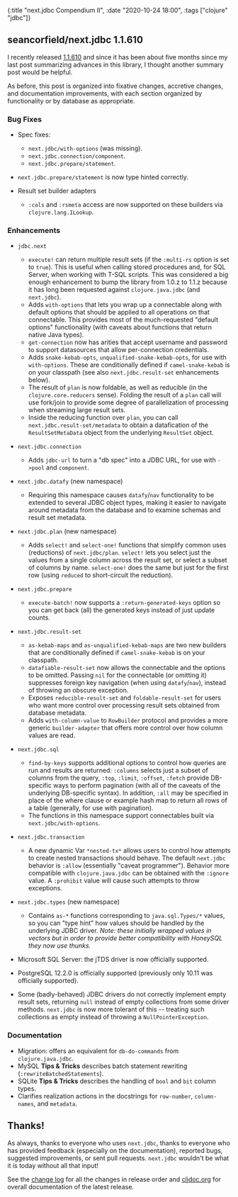 {:title "next.jdbc Compendium II",
 :date "2020-10-24 18:00",
 :tags ["clojure" "jdbc"]}
## seancorfield/next.jdbc 1.1.610

I recently released [1.1.610](https://github.com/seancorfield/next-jdbc/releases/tag/v1.1.610) and since it has been about five months since my last post summarizing advances in this library, I thought another summary post would be helpful.

As before, this post is organized into fixative changes, accretive changes, and documentation improvements, with each section organized by functionality or by database as appropriate.<!-- more -->

### Bug Fixes

* Spec fixes:
  * `next.jdbc/with-options` (was missing).
  * `next.jdbc.connection/component`.
  * `next.jdbc.prepare/statement`.

* `next.jdbc.prepare/statement` is now type hinted correctly.

* Result set builder adapters
  * `:cols` and `:rsmeta` access are now supported on these builders via `clojure.lang.ILookup`.

### Enhancements

* `jdbc.next`
  * `execute!` can return multiple result sets (if the `:multi-rs` option is set to `true`). This is useful when calling stored procedures and, for SQL Server, when working with T-SQL scripts. This was considered a big enough enhancement to bump the library from 1.0.z to 1.1.z because it has long been requested against `clojure.java.jdbc` (and `next.jdbc`).
  * Adds `with-options` that lets you wrap up a connectable along with default options that should be applied to all operations on that connectable. This provides most of the much-requested "default options" functionality (with caveats about functions that return native Java types).
  * `get-connection` now has arities that accept username and password to support datasources that allow per-connection credentials.
  * Adds `snake-kebab-opts`, `unqualified-snake-kebab-opts`, for use with `with-options`. These are conditionally defined if `camel-snake-kebab` is on your classpath (see also `next.jdbc.result-set` enhancements below).
  * The result of `plan` is now foldable, as well as reducible (in the `clojure.core.reducers` sense). Folding the result of a `plan` call will use fork/join to provide some degree of parallelization of processing when streaming large result sets.
  * Inside the reducing function over `plan`, you can call `next.jdbc.result-set/metadata` to obtain a datafication of the `ResultSetMetaData` object from the underlying `ResultSet` object.

* `next.jdbc.connection`
  * Adds `jdbc-url` to turn a "db spec" into a JDBC URL, for use with `->pool` and `component`.

* `next.jdbc.datafy` (new namespace)
  * Requiring this namespace causes `datafy`/`nav` functionality to be extended to several JDBC object types, making it easier to navigate around metadata from the database and to examine schemas and result set metadata.

* `next.jdbc.plan` (new namespace)
  * Adds `select!` and `select-one!` functions that simplify common uses (reductions) of `next.jdbc/plan`. `select!` lets you select just the values from a single column across the result set, or select a subset of columns by name. `select-one!` does the same but just for the first row (using `reduced` to short-circuit the reduction).

* `next.jdbc.prepare`
  * `execute-batch!` now supports a `:return-generated-keys` option so you can get back (all) the generated keys instead of just update counts.

* `next.jdbc.result-set`
  * `as-kebab-maps` and `as-unqualified-kebab-maps` are two new builders that are conditionally defined if `camel-snake-kebab` is on your classpath.
  * `datafiable-result-set` now allows the connectable and the options to be omitted. Passing `nil` for the connectable (or omitting it) suppresses foreign key navigation (when using `datafy`/`nav`), instead of throwing an obscure exception.
  * Exposes `reducible-result-set` and `foldable-result-set` for users who want more control over processing result sets obtained from database metadata.
  * Adds `with-column-value` to `RowBuilder` protocol and provides a more generic `builder-adapter` that offers more control over how column values are read.

* `next.jdbc.sql`
  * `find-by-keys` supports additional options to control how queries are run and results are returned: `:columns` selects just a subset of columns from the query, `:top`, `:limit`, `:offset`, `:fetch` provide DB-specific ways to perform pagination (with all of the caveats of the underlying DB-specific syntax). In addition, `:all` may be specified in place of the where clause or example hash map to return all rows of a table (generally, for use with pagination).
  * The functions in this namespace support connectables built via `next.jdbc/with-options`.

* `next.jdbc.transaction`
  * A new dynamic Var `*nested-tx*` allows users to control how attempts to create nested transactions should behave. The default `next.jdbc` behavior is `:allow` (essentially "caveat programmer"). Behavior more compatible with `clojure.java.jdbc` can be obtained with the `:ignore` value. A `:prohibit` value will cause such attempts to throw exceptions.

* `next.jdbc.types` (new namespace)
  * Contains `as-*` functions corresponding to `java.sql.Types/*` values, so you can "type hint" how values should be handled by the underlying JDBC driver. _Note: these initially wrapped values in vectors but in order to provide better compatibility with HoneySQL they now use thunks._

* Microsoft SQL Server: the jTDS driver is now officially supported.

* PostgreSQL 12.2.0 is officially supported (previously only 10.11 was officially supported).

* Some (badly-behaved) JDBC drivers do not correctly implement empty result sets, returning `null` instead of empty collections from some driver methods. `next.jdbc` is now more tolerant of this -- treating such collections as empty instead of throwing a `NullPointerException`.

### Documentation

* Migration: offers an equivalent for `db-do-commands` from `clojure.java.jdbc`.
* MySQL **Tips & Tricks** describes batch statement rewriting (`:rewriteBatchedStatements`).
* SQLite **Tips & Tricks** describes the handling of `bool` and `bit` column types.
* Clarifies realization actions in the docstrings for `row-number`, `column-names`, and `metadata`.

## Thanks!

As always, thanks to everyone who uses `next.jdbc`, thanks to everyone who has provided feedback (especially on the documentation), reported bugs, suggested improvements, or sent pull requests. `next.jdbc` wouldn't be what it is today without all that input!

See the [change log](https://github.com/seancorfield/next-jdbc/blob/master/CHANGELOG.md) for all the changes in release order and [cljdoc.org](https://cljdoc.org/d/seancorfield/next.jdbc) for overall documentation of the latest release.

